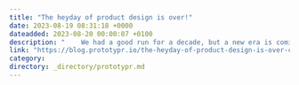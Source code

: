```yaml
---
title: "The heyday of product design is over!"
date: 2023-08-19 08:31:18 +0000
dateadded: 2023-08-20 00:00:07 +0100
description: "    We had a good run for a decade, but a new era is coming  Continue reading on Prototypr »  "
link: "https://blog.prototypr.io/the-heyday-of-product-design-is-over-c3fcb173e8f0?source=rss----eb297ea1161a---4"
category:
directory: _directory/prototypr.md
---
```

